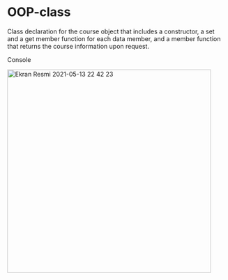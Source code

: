 # OOP-class

Class declaration for the course object that includes a constructor, a set and a get member function for each data member, and a member function that returns the course information upon request.

Console

<img width="467" alt="Ekran Resmi 2021-05-13 22 42 23" src="https://user-images.githubusercontent.com/50278401/118178328-822da900-b43c-11eb-972f-7f9f640c8b08.png">
